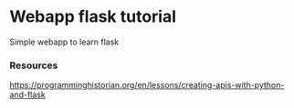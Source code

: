 # Webapp flask tutorial

Simple webapp to learn flask

### Resources

https://programminghistorian.org/en/lessons/creating-apis-with-python-and-flask
